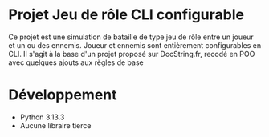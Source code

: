 # Projet Jeu de rôle CLI configurable

Ce projet est une simulation de bataille de type jeu de rôle entre un joueur et un ou des ennemis.
Joueur et ennemis sont entièrement configurables en CLI. Il s'agit à la base d'un projet proposé sur DocString.fr,
recodé en POO avec quelques ajouts aux règles de base

# Développement

- Python 3.13.3
- Aucune libraire tierce